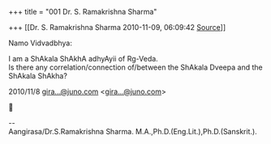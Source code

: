 +++
title = "001 Dr. S. Ramakrishna Sharma"

+++
[[Dr. S. Ramakrishna Sharma	2010-11-09, 06:09:42 [Source](https://groups.google.com/g/bvparishat/c/tiwlsyZws2M)]]



Namo Vidvadbhya:  
  
I am a ShAkala ShAkhA adhyAyii of Rg-Veda.  
Is there any correlation/connection of/between the ShAkala Dveepa and the ShAkala ShAkha?  
  

2010/11/8 [gira...@juno.com]() \<[gira...@juno.com]()\>



  
  
  
--  
Aangirasa/Dr.S.Ramakrishna Sharma. M.A.,Ph.D.(Eng.Lit.),Ph.D.(Sanskrit.).  

